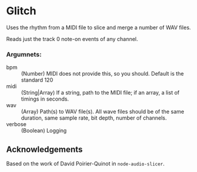 # Glitch

Uses the rhythm from a MIDI file to slice and merge a number of WAV files.

Reads just the track 0 note-on events of any channel.

### Argumnets: 

<dl>
  <dt>bpm</dt>
  <dd>(Number) MIDI does not provide this, so you should. Default is the standard 120</dd>
  <dt>midi</dt>
  <dd>(String|Array) If a string, path to the MIDI file; if an array, a list of timings in seconds.</dd>
  <dt>wav</dt>
  <dd>(Array<string>) Path(s) to WAV file(s). All wave files should be of the same duration, same sample rate, bit depth, number of channels.</dd>
  <dt>verbose</dt>
  <dd>(Boolean) Logging</dd>
</dl>

## Acknowledgements

Based on the work of David Poirier-Quinot in `node-audio-slicer`.
